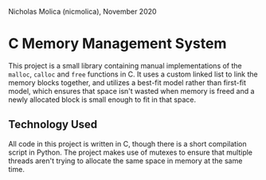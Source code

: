 Nicholas Molica (nicmolica), November 2020

# C Memory Management System
This project is a small library containing manual implementations of the `malloc`, `calloc` and `free` functions in C. It uses a custom linked list to link the memory blocks together, and utilizes a best-fit model rather than first-fit model, which ensures that space isn't wasted when memory is freed and a newly allocated block is small enough to fit in that space.

## Technology Used
All code in this project is written in C, though there is a short compilation script in Python. The project makes use of mutexes to ensure that multiple threads aren't trying to allocate the same space in memory at the same time.
